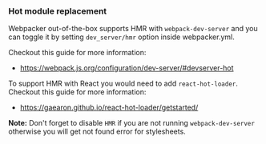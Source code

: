 ### Hot module replacement

Webpacker out-of-the-box supports HMR with `webpack-dev-server` and
you can toggle it by setting `dev_server/hmr` option inside webpacker.yml.

Checkout this guide for more information:

- https://webpack.js.org/configuration/dev-server/#devserver-hot

To support HMR with React you would need to add `react-hot-loader`. Checkout this guide for
more information:

- https://gaearon.github.io/react-hot-loader/getstarted/

**Note:** Don't forget to disable `HMR` if you are not running `webpack-dev-server`
otherwise you will get not found error for stylesheets.
